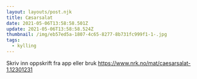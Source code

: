 ```yaml
---
layout: layouts/post.njk
title: Cæsarsalat
date: 2021-05-06T13:58:58.501Z
update: 2021-05-06T13:58:58.524Z
thumbnail: /img/eb57ed5a-1807-4c65-8277-8b731fc999f1-1-.jpg
tags:
  - kylling
---
```

Skriv inn oppskrift fra app eller bruk https://www.nrk.no/mat/caesarsalat-1.12301231